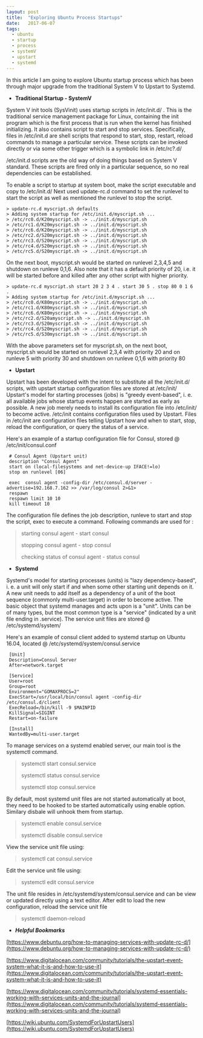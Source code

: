 ```yaml
---
layout: post
title:  "Exploring Ubuntu Process Startups"
date:   2017-06-07
tags:
  - ubuntu
  - startup
  - process
  - systemV
  - upstart
  - systemd
---
```


In this article I am going to explore Ubuntu startup process which has been through major upgrade from the traditional System V to Upstart to Systemd.

* **Traditional Startup - SystemV**

System V init tools (SysVinit) uses startup scripts in /etc/init.d/ . This is the traditional service management package for Linux, containing the init program which is the first process that is run when the kernel has finished initializing. It also contains script to start and stop services. Specifically, files in /etc/init.d are shell scripts that respond to start, stop, restart, reload commands to manage a particular service. These scripts can be invoked directly or via some other trigger which is a symbolic link in /etc/rc?.d/

/etc/init.d scripts are the old way of doing things based on System V standard. These scripts are fired only in a particular sequence, so no real dependencies can be established.

To enable a script to startup at system boot, make the script executable and copy to /etc/init.d/
Next used update-rc.d command to set the runlevel to start the script as well as mentioned the runlevel to stop the script. 

```
> update-rc.d myscript.sh defaults
> Adding system startup for /etc/init.d/myscript.sh ...
> /etc/rc0.d/K20myscript.sh -> ../init.d/myscript.sh
> /etc/rc1.d/K20myscript.sh -> ../init.d/myscript.sh
> /etc/rc6.d/K20myscript.sh -> ../init.d/myscript.sh
> /etc/rc2.d/S20myscript.sh -> ../init.d/myscript.sh
> /etc/rc3.d/S20myscript.sh -> ../init.d/myscript.sh
> /etc/rc4.d/S20myscript.sh -> ../init.d/myscript.sh
> /etc/rc5.d/S20myscript.sh -> ../init.d/myscript.sh
```

On the next boot, myscript.sh would be started on runlevel 2,3,4,5 and shutdown on runleve 0,1,6. Also note that it has a default priority of 20, i.e. it will be started before and killed after any other script with higher priority.

```
> update-rc.d myscript.sh start 20 2 3 4 . start 30 5 . stop 80 0 1 6 .
> Adding system startup for /etc/init.d/myscript.sh ...
> /etc/rc0.d/K80myscript.sh -> ../init.d/myscript.sh
> /etc/rc1.d/K80myscript.sh -> ../init.d/myscript.sh
> /etc/rc6.d/K80myscript.sh -> ../init.d/myscript.sh
> /etc/rc2.d/S20amyscript.sh -> ../init.d/myscript.sh
> /etc/rc3.d/S20myscript.sh -> ../init.d/myscript.sh
> /etc/rc4.d/S20myscript.sh -> ../init.d/myscript.sh
> /etc/rc5.d/S30myscript.sh -> ../init.d/myscript.sh
```

With the above parameters set for myscript.sh, on the next boot, myscript.sh would be started on runlevel 2,3,4 with priority 20 and on runleve 5 with priority 30 and shutdown on runleve 0,1,6 with priority 80 

* **Upstart**

Upstart has been developed with the intent to substitute all the /etc/init.d/ scripts, with upstart startup configuration files are stored at /etc/init/ 
Upstart's model for starting processes (jobs) is "greedy event-based", i. e. all available jobs whose startup events happen are started as early as possible. A new job merely needs to install its configuration file into /etc/init/ to become active. 
/etc/init contains configuration files used by Upstart. Files in /etc/init are configuration files telling Upstart how and when to start, stop, reload the configuration, or query the status of a service. 

Here's an example of a startup configuration file for Consul, stored @ /etc/init/consul.conf

```
 # Consul Agent (Upstart unit)
 description "Consul Agent"
 start on (local-filesystems and net-device-up IFACE!=lo)
 stop on runlevel [06]
 
 exec  consul agent -config-dir /etc/consul.d/server -advertise=192.168.7.162 >> /var/log/consul 2>&1>
 respawn
 respawn limit 10 10
 kill timeout 10
```

The configuration file defines the job description, runleve to start and stop the script, exec to execute a command.
Following commands are used for :
> starting consul agent - start consul
>
> stopping consul agent - stop consul
>
> checking status of consul agent - status consul


* **Systemd**

Systemd's model for starting processes (units) is "lazy dependency-based", i. e. a unit will only start if and when some other starting unit depends on it.  A new unit needs to add itself as a dependency of a unit of the boot sequence (commonly multi-user.target) in order to become active. The basic object that systemd manages and acts upon is a "unit". Units can be of many types, but the most common type is a "service" (indicated by a unit file ending in .service). The service unit files are stored @ /etc/systemd/system/

Here's an example of consul client added to systemd startup on Ubuntu 16.04, located @ /etc/systemd/system/consul.service

```
 [Unit]
 Description=Consul Server
 After=network.target
 
 [Service]
 User=root
 Group=root
 Environment="GOMAXPROCS=2"
 ExecStart=/usr/local/bin/consul agent -config-dir /etc/consul.d/client
 ExecReload=/bin/kill -9 $MAINPID
 KillSignal=SIGINT
 Restart=on-failure
 
 [Install]
 WantedBy=multi-user.target
```

To manage services on a systemd enabled server, our main tool is the systemctl command.

> systemctl start consul.service
>
> systemctl status consul.service
> 
> systemctl stop consul.service

By default, most systemd unit files are not started automatically at boot, they need to be hooked to be started automatically using enable option.
Similary disbale will unhook them from startup.

> systemctl enable consul.service
> 
> systemctl disable consul.service

View the service unit file using:

> systemctl cat consul.service

Edit the service unit file using:

> systemctl edit consul.service

The unit file resides in /etc/systemd/system/consul.service and can be view or updated directly using a text editor.
After edit to load the new configuration, reload the service unit file

> systemctl daemon-reload



* ***Helpful Bookmarks*** 

[https://www.debuntu.org/how-to-managing-services-with-update-rc-d/](https://www.debuntu.org/how-to-managing-services-with-update-rc-d/)

[https://www.digitalocean.com/community/tutorials/the-upstart-event-system-what-it-is-and-how-to-use-it](https://www.digitalocean.com/community/tutorials/the-upstart-event-system-what-it-is-and-how-to-use-it)

[https://www.digitalocean.com/community/tutorials/systemd-essentials-working-with-services-units-and-the-journal](https://www.digitalocean.com/community/tutorials/systemd-essentials-working-with-services-units-and-the-journal)

[https://wiki.ubuntu.com/SystemdForUpstartUsers](https://wiki.ubuntu.com/SystemdForUpstartUsers)



